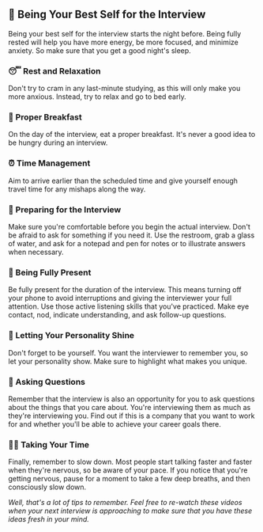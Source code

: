 ## 📝 Being Your Best Self for the Interview

Being your best self for the interview starts the night before. Being fully rested will help you have more energy, be more focused, and minimize anxiety. So make sure that you get a good night's sleep. 

### 😴 Rest and Relaxation

Don't try to cram in any last-minute studying, as this will only make you more anxious. Instead, try to relax and go to bed early. 

### 🍳 Proper Breakfast

On the day of the interview, eat a proper breakfast. It's never a good idea to be hungry during an interview. 

### ⏰ Time Management

Aim to arrive earlier than the scheduled time and give yourself enough travel time for any mishaps along the way. 

### 💼 Preparing for the Interview

Make sure you're comfortable before you begin the actual interview. Don't be afraid to ask for something if you need it. Use the restroom, grab a glass of water, and ask for a notepad and pen for notes or to illustrate answers when necessary. 

### 👀 Being Fully Present

Be fully present for the duration of the interview. This means turning off your phone to avoid interruptions and giving the interviewer your full attention. Use those active listening skills that you've practiced. Make eye contact, nod, indicate understanding, and ask follow-up questions. 

### 🌟 Letting Your Personality Shine

Don't forget to be yourself. You want the interviewer to remember you, so let your personality show. Make sure to highlight what makes you unique. 

### 🤔 Asking Questions

Remember that the interview is also an opportunity for you to ask questions about the things that you care about. You're interviewing them as much as they're interviewing you. Find out if this is a company that you want to work for and whether you'll be able to achieve your career goals there. 

### 🧘‍♀️ Taking Your Time

Finally, remember to slow down. Most people start talking faster and faster when they're nervous, so be aware of your pace. If you notice that you're getting nervous, pause for a moment to take a few deep breaths, and then consciously slow down. 

_Well, that's a lot of tips to remember. Feel free to re-watch these videos when your next interview is approaching to make sure that you have these ideas fresh in your mind._